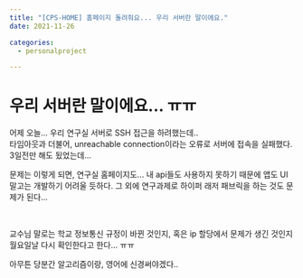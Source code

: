```yaml
---
title: "[CPS-HOME] 홈페이지 돌려줘요... 우리 서버란 말이에요."
date: 2021-11-26

categories:
  - personalproject

---
```


# 우리 서버란 말이에요... ㅠㅠ


어제 오늘... 우리 연구실 서버로 SSH 접근을 하려했는데.. <br>
타임아웃과 더불어, unreachable connection이라는 오류로 서버에 접속을 실패했다. 3일전만 해도 됬었는데...

문제는 이렇게 되면, 연구실 홈페이지도... 내 api들도 사용하지 못하기 때문에 앱도 UI 말고는 개발하기 어려울 듯하다. 그 외에 연구과제로 하이퍼 래저 패브릭을 하는 것도 문제가 된다...

<br>

교수님 말로는 학교 정보통신 규정이 바뀐 것인지, 혹은 ip 할당에서 문제가 생긴 것인지 월요일날 다시 확인한다고 한다... ㅠㅠ

아무튼 당분간 알고리즘이랑, 영어에 신경써야겠다..

<br>
<br>
